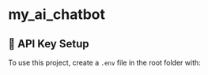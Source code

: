 # my_ai_chatbot
## 🔐 API Key Setup

To use this project, create a `.env` file in the root folder with:

